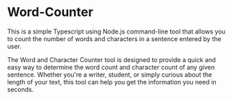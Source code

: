 # Word-Counter

This is a simple Typescript using Node.js command-line tool that allows you to count the number of words and characters in a sentence entered by the user.

The Word and Character Counter tool is designed to provide a quick and easy way to determine the word count and character count of any given sentence. Whether you're a writer, student, or simply curious about the length of your text, this tool can help you get the information you need in seconds.